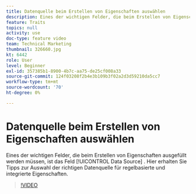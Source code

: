 ```yaml
---
title: Datenquelle beim Erstellen von Eigenschaften auswählen
description: Eines der wichtigen Felder, die beim Erstellen von Eigenschaften ausgefüllt werden müssen, ist das Feld Daten-Source . Hier erhalten Sie Tipps zur Auswahl der richtigen Datenquelle für regelbasierte und integrierte Eigenschaften.
feature: Traits
topics: null
activity: use
doc-type: feature video
team: Technical Marketing
thumbnail: 326660.jpg
kt: 6442
role: User
level: Beginner
exl-id: 357385b1-8900-4b7c-aa75-de25cf008a33
source-git-commit: 124f03208f2b4e3b109b3f02a2d3d59210da5cc7
workflow-type: tm+mt
source-wordcount: '70'
ht-degree: 0%

---
```


# Datenquelle beim Erstellen von Eigenschaften auswählen

Eines der wichtigen Felder, die beim Erstellen von Eigenschaften ausgefüllt werden müssen, ist das Feld [!UICONTROL Data Source] . Hier erhalten Sie Tipps zur Auswahl der richtigen Datenquelle für regelbasierte und integrierte Eigenschaften.

>[!VIDEO](https://video.tv.adobe.com/v/326660/?quality=12&learn=on)
